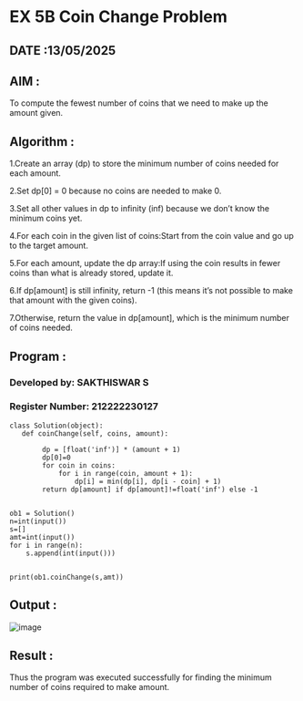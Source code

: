 # EX 5B Coin Change Problem

## DATE :13/05/2025

## AIM :

To compute the fewest number of coins that we need to make up the amount given.

## Algorithm :

1.Create an array (dp) to store the minimum number of coins needed for each amount.

2.Set dp[0] = 0 because no coins are needed to make 0.

3.Set all other values in dp to infinity (inf) because we don’t know the minimum coins yet.

4.For each coin in the given list of coins:Start from the coin value and go up to the target amount.

5.For each amount, update the dp array:If using the coin results in fewer coins than what is already stored, update it.

6.If dp[amount] is still infinity, return -1 (this means it’s not possible to make that amount with the given coins).

7.Otherwise, return the value in dp[amount], which is the minimum number of coins needed.

## Program :

### Developed by: SAKTHISWAR S
### Register Number:  212222230127
```
class Solution(object):
   def coinChange(self, coins, amount):
       
        dp = [float('inf')] * (amount + 1)
        dp[0]=0
        for coin in coins:
            for i in range(coin, amount + 1):
                dp[i] = min(dp[i], dp[i - coin] + 1)
        return dp[amount] if dp[amount]!=float('inf') else -1
      
      
ob1 = Solution()
n=int(input())
s=[]
amt=int(input())
for i in range(n):
    s.append(int(input()))


print(ob1.coinChange(s,amt))
```

## Output :

![image](https://github.com/user-attachments/assets/cb149928-88a5-4e41-b4de-756781e27ab6)


## Result :

Thus the program was executed successfully for finding the minimum number of coins required to make amount.
